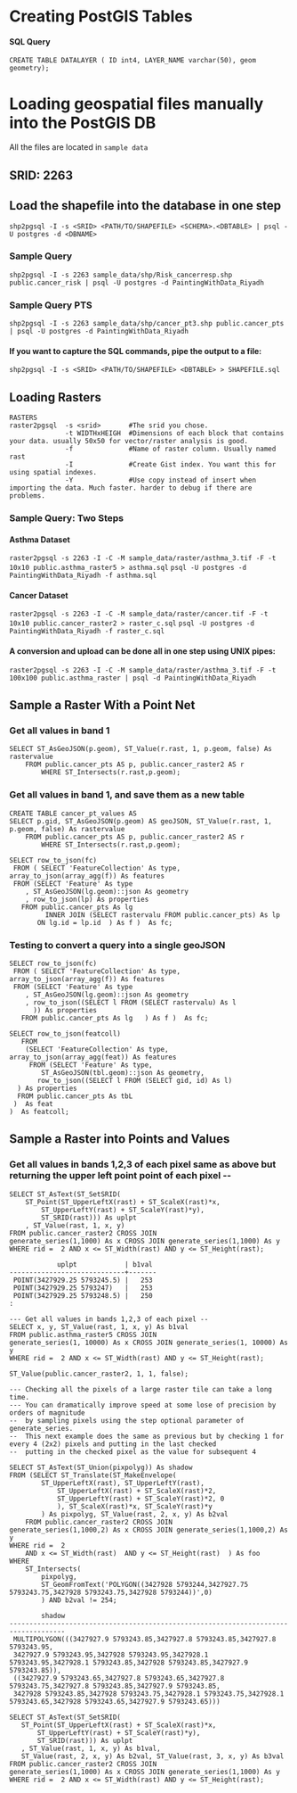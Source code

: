 # Creating PostGIS Tables
#### SQL Query
```
CREATE TABLE DATALAYER ( ID int4, LAYER_NAME varchar(50), geom geometry);
```

# Loading geospatial files manually into the PostGIS DB
All the files are located in `sample data`
## SRID: 2263

## Load the shapefile into the database in one step
`shp2pgsql -I -s <SRID> <PATH/TO/SHAPEFILE> <SCHEMA>.<DBTABLE> | psql -U postgres -d <DBNAME>`

### Sample Query 
`shp2pgsql -I -s 2263 sample_data/shp/Risk_cancerresp.shp public.cancer_risk | psql -U postgres -d PaintingWithData_Riyadh`

### Sample Query PTS
`shp2pgsql -I -s 2263 sample_data/shp/cancer_pt3.shp public.cancer_pts | psql -U postgres -d PaintingWithData_Riyadh`

#### If you want to capture the SQL commands, pipe the output to a file:
`shp2pgsql -I -s <SRID> <PATH/TO/SHAPEFILE> <DBTABLE> > SHAPEFILE.sql`

## Loading Rasters
```
RASTERS
raster2pgsql  -s <srid>       #The srid you chose.
              -t WIDTHxHEIGH  #Dimensions of each block that contains your data. usually 50x50 for vector/raster analysis is good.
              -f              #Name of raster column. Usually named rast
              -I              #Create Gist index. You want this for using spatial indexes.
              -Y              #Use copy instead of insert when importing the data. Much faster. harder to debug if there are problems.
```

### Sample Query: Two Steps
#### Asthma Dataset
`raster2pgsql -s 2263 -I -C -M sample_data/raster/asthma_3.tif -F -t 10x10 public.asthma_raster5 > asthma.sql`
`psql -U postgres -d PaintingWithData_Riyadh -f asthma.sql`

#### Cancer Dataset
`raster2pgsql -s 2263 -I -C -M sample_data/raster/cancer.tif -F -t 10x10 public.cancer_raster2 > raster_c.sql`
`psql -U postgres -d PaintingWithData_Riyadh -f raster_c.sql`

#### A conversion and upload can be done all in one step using UNIX pipes:
`raster2pgsql -s 2263 -I -C -M sample_data/raster/asthma_3.tif -F -t 100x100 public.asthma_raster | psql -d PaintingWithData_Riyadh`


## Sample a Raster With a Point Net
### Get all values in band 1
```
SELECT ST_AsGeoJSON(p.geom), ST_Value(r.rast, 1, p.geom, false) As rastervalue
	FROM public.cancer_pts AS p, public.cancer_raster2 AS r
		WHERE ST_Intersects(r.rast,p.geom);
```
### Get all values in band 1, and save them as a new table
```
CREATE TABLE cancer_pt_values AS 
SELECT p.gid, ST_AsGeoJSON(p.geom) AS geoJSON, ST_Value(r.rast, 1, p.geom, false) As rastervalue
	FROM public.cancer_pts AS p, public.cancer_raster2 AS r
		WHERE ST_Intersects(r.rast,p.geom);
```

```
SELECT row_to_json(fc)
 FROM ( SELECT 'FeatureCollection' As type, array_to_json(array_agg(f)) As features
 FROM (SELECT 'Feature' As type
    , ST_AsGeoJSON(lg.geom)::json As geometry
    , row_to_json(lp) As properties
   FROM public.cancer_pts As lg 
         INNER JOIN (SELECT rastervalu FROM public.cancer_pts) As lp 
       ON lg.id = lp.id  ) As f )  As fc;
```

### Testing to convert a query into a single geoJSON
```
SELECT row_to_json(fc)
 FROM ( SELECT 'FeatureCollection' As type, array_to_json(array_agg(f)) As features
 FROM (SELECT 'Feature' As type
    , ST_AsGeoJSON(lg.geom)::json As geometry
    , row_to_json((SELECT l FROM (SELECT rastervalu) As l
      )) As properties
   FROM public.cancer_pts As lg   ) As f )  As fc;
```

```
SELECT row_to_json(featcoll)
   FROM 
    (SELECT 'FeatureCollection' As type, array_to_json(array_agg(feat)) As features
     FROM (SELECT 'Feature' As type,
        ST_AsGeoJSON(tbl.geom)::json As geometry,
       row_to_json((SELECT l FROM (SELECT gid, id) As l)
  ) As properties
  FROM public.cancer_pts As tbL   
 )  As feat 
)  As featcoll; 
```

## Sample a Raster into Points and Values
### Get all values in bands 1,2,3 of each pixel same as above but returning the upper left point point of each pixel --
```
SELECT ST_AsText(ST_SetSRID(
	ST_Point(ST_UpperLeftX(rast) + ST_ScaleX(rast)*x, 
		ST_UpperLeftY(rast) + ST_ScaleY(rast)*y), 
		ST_SRID(rast))) As uplpt
    , ST_Value(rast, 1, x, y) 
FROM public.cancer_raster2 CROSS JOIN
generate_series(1,1000) As x CROSS JOIN generate_series(1,1000) As y
WHERE rid =  2 AND x <= ST_Width(rast) AND y <= ST_Height(rast);

            uplpt            | b1val 
-----------------------------+-------
 POINT(3427929.25 5793245.5) |   253 
 POINT(3427929.25 5793247)   |   253 
 POINT(3427929.25 5793248.5) |   250 
:
```

```
--- Get all values in bands 1,2,3 of each pixel --
SELECT x, y, ST_Value(rast, 1, x, y) As b1val
FROM public.asthma_raster5 CROSS JOIN
generate_series(1, 10000) As x CROSS JOIN generate_series(1, 10000) As y
WHERE rid =  2 AND x <= ST_Width(rast) AND y <= ST_Height(rast);
```

```
ST_Value(public.cancer_raster2, 1, 1, false);
```

```
--- Checking all the pixels of a large raster tile can take a long time.
--- You can dramatically improve speed at some lose of precision by orders of magnitude 
--  by sampling pixels using the step optional parameter of generate_series.  
--  This next example does the same as previous but by checking 1 for every 4 (2x2) pixels and putting in the last checked
--  putting in the checked pixel as the value for subsequent 4
	
SELECT ST_AsText(ST_Union(pixpolyg)) As shadow
FROM (SELECT ST_Translate(ST_MakeEnvelope(
		ST_UpperLeftX(rast), ST_UpperLeftY(rast), 
			ST_UpperLeftX(rast) + ST_ScaleX(rast)*2,
			ST_UpperLeftY(rast) + ST_ScaleY(rast)*2, 0
			), ST_ScaleX(rast)*x, ST_ScaleY(rast)*y
		) As pixpolyg, ST_Value(rast, 2, x, y) As b2val
	FROM public.cancer_raster2 CROSS JOIN
generate_series(1,1000,2) As x CROSS JOIN generate_series(1,1000,2) As y
WHERE rid =  2 
	AND x <= ST_Width(rast)  AND y <= ST_Height(rast)  ) As foo
WHERE  
	ST_Intersects(
		pixpolyg, 
		ST_GeomFromText('POLYGON((3427928 5793244,3427927.75 5793243.75,3427928 5793243.75,3427928 5793244))',0)
		) AND b2val != 254;

		shadow
------------------------------------------------------------------------------------
 MULTIPOLYGON(((3427927.9 5793243.85,3427927.8 5793243.85,3427927.8 5793243.95,
 3427927.9 5793243.95,3427928 5793243.95,3427928.1 5793243.95,3427928.1 5793243.85,3427928 5793243.85,3427927.9 5793243.85)),
 ((3427927.9 5793243.65,3427927.8 5793243.65,3427927.8 5793243.75,3427927.8 5793243.85,3427927.9 5793243.85,
 3427928 5793243.85,3427928 5793243.75,3427928.1 5793243.75,3427928.1 5793243.65,3427928 5793243.65,3427927.9 5793243.65)))
 ```

 ```
 SELECT ST_AsText(ST_SetSRID(
	ST_Point(ST_UpperLeftX(rast) + ST_ScaleX(rast)*x, 
		ST_UpperLeftY(rast) + ST_ScaleY(rast)*y), 
		ST_SRID(rast))) As uplpt
    , ST_Value(rast, 1, x, y) As b1val, 
	ST_Value(rast, 2, x, y) As b2val, ST_Value(rast, 3, x, y) As b3val
FROM public.cancer_raster2 CROSS JOIN
generate_series(1,1000) As x CROSS JOIN generate_series(1,1000) As y
WHERE rid =  2 AND x <= ST_Width(rast) AND y <= ST_Height(rast);
```

